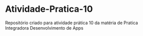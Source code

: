 # Atividade-Pratica-10
 Repositório criado para atividade prática 10 da matéria de Pratica Integradora Desenvolvimento de Apps
